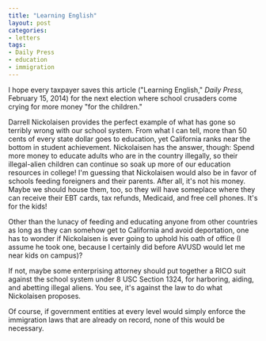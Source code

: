 ```yaml
---
title: "Learning English"
layout: post
categories:
- letters
tags:
- Daily Press
- education
- immigration
---
```


I hope every taxpayer saves this article ("Learning English," *Daily Press,* February 15, 2014) for the next election where school crusaders come crying for more money "for the children."

Darrell Nickolaisen provides the perfect example of what has gone so terribly wrong with our school system. From what I can tell, more than 50 cents of every state dollar goes to education, yet California ranks near the bottom in student achievement. Nickolaisen has the answer, though: Spend more money to educate adults who are in the country illegally, so their illegal-alien children can continue so soak up more of our education resources in college! I'm guessing that Nickolaisen would also be in favor of schools feeding foreigners and their parents. After all, it's not his money. Maybe we should house them, too, so they will have someplace where they can receive their EBT cards, tax refunds, Medicaid, and free cell phones. It's for the kids!

Other than the lunacy of feeding and educating anyone from other countries as long as they can somehow get to California and avoid deportation, one has to wonder if Nickolaisen is ever going to uphold his oath of office (I assume he took one, because I certainly did before AVUSD would let me near kids on campus)?

If not, maybe some enterprising attorney should put together a RICO suit against the school system under 8 USC Section 1324, for harboring, aiding, and abetting illegal aliens. You see, it's against the law to do what Nickolaisen proposes.

Of course, if government entities at every level would simply enforce the immigration laws that are already on record, none of this would be necessary.